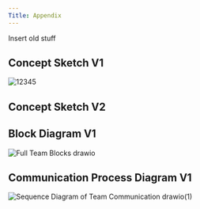 ```yaml
---
Title: Appendix
---
```


Insert old stuff

## Concept Sketch V1

![12345](https://github.com/user-attachments/assets/7ad2168a-5f5a-40d9-9a41-f9579b61736d)

## Concept Sketch V2

## Block Diagram V1

![Full Team Blocks drawio](https://github.com/user-attachments/assets/6a1368a0-35ca-4a03-a0ee-dbbe892dc35b)

## Communication Process Diagram V1

![Sequence Diagram of Team Communication drawio(1)](https://github.com/user-attachments/assets/46d3d484-d8a0-4124-8b83-c66cdafac202)
